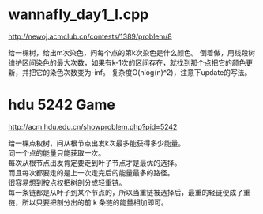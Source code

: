# wannafly_day1_I.cpp
http://newoj.acmclub.cn/contests/1389/problem/8

给一棵树，给出m次染色，问每个点的第k次染色是什么颜色。
倒着做，用线段树维护区间染色的最大次数，如果有k-1次的区间存在，就找到那个点把它的颜色更新，并把它的染色次数变为-inf。
复杂度O(nlog(n)^2)，注意下update的写法。

# hdu 5242 Game
http://acm.hdu.edu.cn/showproblem.php?pid=5242

给一棵点权树，问从根节点出发k次最多能获得多少能量。  
同一个点的能量只能获取一次。  
每次从根节点出发肯定要走到叶子节点才是最优的选择。  
而且每次都要走的是上一次走完后的能量最多的路径。  
很容易想到按点权把树剖分成轻重链。  
每一条链都是从叶子到某个节点的，所以当重链被选择后，最重的轻链便成了重链，所以只要把剖分出的前 k 条链的能量相加即可。  